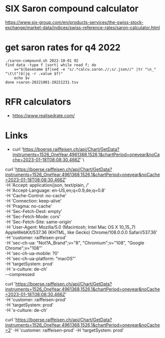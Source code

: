 # SIX Saron compound calculator

https://www.six-group.com/en/products-services/the-swiss-stock-exchange/market-data/indices/swiss-reference-rates/saron-calculator.html

# get saron rates for q4 2022
```
./saron-compound.sh 2022-10-01 92
find data -type f |sort| while read f; do 
	v="$(basename $f|sed -e "s/.*calcu.saron.//;s/.json//" |tr "\n_" "\t\t")$(jq -r .value $f)"
	echo $v
done >saron-20221001-20221231.tsv
```


# RFR calculators
- https://www.realisedrate.com/

# Links
- curl 'https://boerse.raiffeisen.ch/api/Chart/GetData?instruments=1526_OneYear,4961368,1526,1&chartPeriod=oneyear&noCache=2023-01-18T08:08:30.466Z' \

curl 'https://boerse.raiffeisen.ch/api/Chart/GetData?instruments=1526_OneYear,4961368,1526,1&chartPeriod=oneyear&noCache=2023-01-18T08:08:30.466Z' \
  -H 'Accept: application/json, text/plain, */*' \
  -H 'Accept-Language: en-US,en;q=0.9,de;q=0.8' \
  -H 'Cache-Control: no-cache' \
  -H 'Connection: keep-alive' \
  -H 'Pragma: no-cache' \
  -H 'Sec-Fetch-Dest: empty' \
  -H 'Sec-Fetch-Mode: cors' \
  -H 'Sec-Fetch-Site: same-origin' \
  -H 'User-Agent: Mozilla/5.0 (Macintosh; Intel Mac OS X 10_15_7) AppleWebKit/537.36 (KHTML, like Gecko) Chrome/108.0.0.0 Safari/537.36' \
  -H 'customer: raiffeisen-prod' \
  -H 'sec-ch-ua: "Not?A_Brand";v="8", "Chromium";v="108", "Google Chrome";v="108"' \
  -H 'sec-ch-ua-mobile: ?0' \
  -H 'sec-ch-ua-platform: "macOS"' \
  -H 'targetSystem: prod' \
  -H 'x-culture: de-ch' \
  --compressed

curl 'https://boerse.raiffeisen.ch/api/Chart/GetData?instruments=1526_OneYear,4961368,1526,1&chartPeriod=oneyear&noCache=2023-01-18T08:08:30.466Z' \
  -H 'customer: raiffeisen-prod' \
  -H 'targetSystem: prod' \
  -H 'x-culture: de-ch'

curl 'https://boerse.raiffeisen.ch/api/Chart/GetData?instruments=1526_OneYear,4961368,1526,1&chartPeriod=oneyear&noCache=2' -H 'customer: raiffeisen-prod' -H 'targetSystem: prod'
